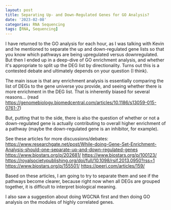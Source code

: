 ```yaml
---
layout: post
title: Separating Up- and Down-Regulated Genes for GO Analysis?
date: '2023-02-08'
categories: RNA Sequencing
tags: [RNA, Sequencing]
---
```


I have returned to the GO analysis for each hour, as I was talking with Kevin and he mentioned to separate the up and down-regulated gene lists so that you know which pathways are being upregulated versus downregulated. But then I ended up in a deep-dive of GO enrichment analysis, and whether it's appropriate to split up the DEG list by directionality. Turns out this is a contested debate and ultimately depends on your question (I think). 

The main issue is that any enrichment analysis is essentially comparing the list of DEGs to the gene universe you provide, and seeing whether there is more enrichment in the DEG list. That is inherently biased for several reasons... (read https://genomebiology.biomedcentral.com/articles/10.1186/s13059-015-0761-7) 

But, putting that to the side, there is also the question of whether or not a down-regulated gene is actually contributing to overall higher enrichment of a pathway (maybe the down-regulated gene is an inhibitor, for example). 

See these articles for more discussions/debates:
https://www.researchgate.net/post/While-doing-Gene-Set-Enrichment-Analysis-should-one-separate-up-and-down-regulated-genes
https://www.biostars.org/p/202681/
https://www.biostars.org/p/100123/
https://royalsocietypublishing.org/doi/full/10.1098/rsif.2013.0950?rss=1
https://www.biostars.org/p/155501/
https://peerj.com/articles/159/

Based on these articles, I am going to try to separate them and see if the pathways become clearer, because right now when all DEGs are grouped together, it is difficult to interpret biological meaning. 

I also saw a suggestion about doing WGCNA first and then doing GO analysis on the modules of highly correlated genes.